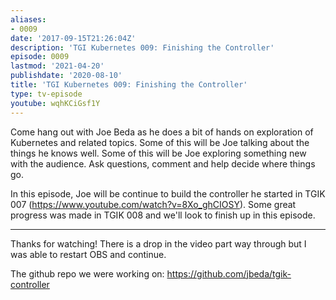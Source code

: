 ```yaml
---
aliases:
- 0009
date: '2017-09-15T21:26:04Z'
description: 'TGI Kubernetes 009: Finishing the Controller'
episode: 0009
lastmod: '2021-04-20'
publishdate: '2020-08-10'
title: 'TGI Kubernetes 009: Finishing the Controller'
type: tv-episode
youtube: wqhKCiGsf1Y
---
```


Come hang out with Joe Beda as he does a bit of hands on exploration of Kubernetes and related topics. Some of this will be Joe talking about the things he knows well. Some of this will be Joe exploring something new with the audience. Ask questions, comment and help decide where things go.

In this episode, Joe will be continue to build the controller he started in TGIK 007 (https://www.youtube.com/watch?v=8Xo_ghCIOSY).  Some great progress was made in TGIK 008 and we&#39;ll look to finish up in this episode.

---
Thanks for watching!  There is a drop in the video part way through but I was able to restart OBS and continue. 

The github repo we were working on: https://github.com/jbeda/tgik-controller